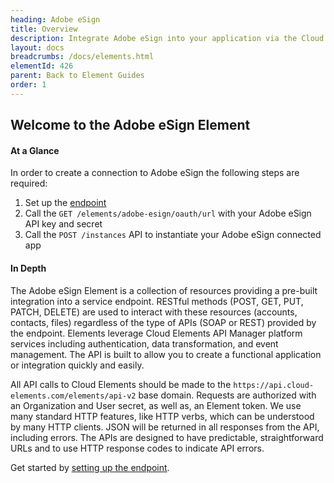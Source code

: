 ```yaml
---
heading: Adobe eSign
title: Overview
description: Integrate Adobe eSign into your application via the Cloud Elements APIs.
layout: docs
breadcrumbs: /docs/elements.html
elementId: 426
parent: Back to Element Guides
order: 1
---
```


## Welcome to the Adobe eSign Element


#### At a Glance

In order to create a connection to Adobe eSign the following steps are required:

1. Set up the [endpoint](adobe-esign-endpoint-setup.html)
2. Call the `GET /elements/adobe-esign/oauth/url` with your Adobe eSign API key and secret
3. Call the `POST /instances` API to instantiate your Adobe eSign connected app

#### In Depth

The Adobe eSign Element is a collection of resources providing a pre-built integration into a service endpoint. RESTful methods (POST, GET, PUT, PATCH, DELETE) are used to interact with these resources (accounts, contacts, files) regardless of the type of APIs (SOAP or REST) provided by the endpoint. Elements leverage Cloud Elements API Manager platform services including authentication, data transformation, and event management.  The API is built to allow you to create a functional application or integration quickly and easily.

All API calls to Cloud Elements should be made to the `https://api.cloud-elements.com/elements/api-v2` base domain. Requests are authorized with an Organization and User secret, as well as, an Element token.  We use many standard HTTP features, like HTTP verbs, which can be understood by many HTTP clients. JSON will be returned in all responses from the API, including errors. The APIs are designed to have predictable, straightforward URLs and to use HTTP response codes to indicate API errors.

Get started by [setting up the endpoint](adobe-esign-endpoint-setup.html).
